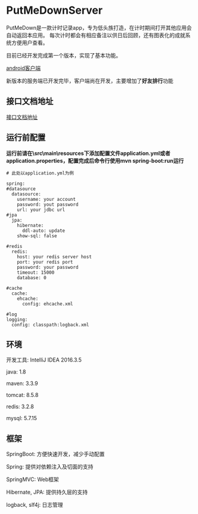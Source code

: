 # PutMeDownServer

PutMeDown是一款计时记录app，专为低头族打造，在计时期间打开其他应用会自动返回本应用。
每次计时都会有相应备注以供日后回顾，还有图表化的成就系统方便用户查看。

目前已经开发完成第一个版本，实现了基本功能。

[android客户端](https://github.com/cnlkl/put-me-down)

新版本的服务端已开发完毕，客户端尚在开发，主要增加了**好友排行**功能

## 接口文档地址

[接口文档地址](https://www.showdoc.cc/pmd)

## 运行前配置

**运行前请在\src\main\resources下添加配置文件application.yml或者application.properties，配置完成后命令行使用mvn spring-boot:run运行**

```
# 此处以application.yml为例

spring:
#datasource
  datasource:
    username: your account
    password: yout password
    url: your jdbc url
#jpa
  jpa:
    hibernate:
      ddl-auto: update
    show-sql: false

#redis
  redis:
    host: your redis server host
    port: your redis port
    password: your password
    timeout: 15000
    database: 0

#cache
  cache:
    ehcache:
      config: ehcache.xml

#log
logging:
  config: classpath:logback.xml

```

## 环境

开发工具: IntelliJ IDEA 2016.3.5

java: 1.8

maven: 3.3.9

tomcat: 8.5.8

redis: 3.2.8
 
mysql: 5.7.15

## 框架

SpringBoot: 方便快速开发，减少手动配置

Spring: 提供对依赖注入及切面的支持

SpringMVC: Web框架

Hibernate, JPA: 提供持久层的支持

logback, slf4j: 日志管理 


